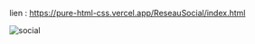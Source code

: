 lien : https://pure-html-css.vercel.app/ReseauSocial/index.html

![social](https://user-images.githubusercontent.com/84070314/211385834-1a74cb39-ecad-4690-a77a-49813a161efa.png)
